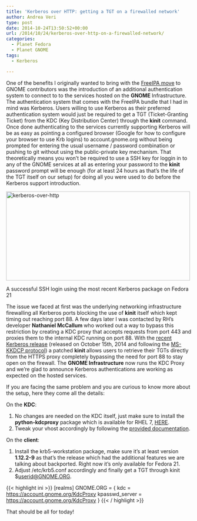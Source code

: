 ```yaml
---
title: 'Kerberos over HTTP: getting a TGT on a firewalled network'
author: Andrea Veri
type: post
date: 2014-10-24T13:50:52+00:00
url: /2014/10/24/kerberos-over-http-on-a-firewalled-network/
categories:
  - Planet Fedora
  - Planet GNOME
tags:
  - Kerberos

---
```

One of the benefits I originally wanted to bring with the <a href="https://www.dragonsreach.it/2014/10/07/the-gnome-infrastructure-is-now-powered-by-freeipa/" target="_blank">FreeIPA move</a> to GNOME contributors was the introduction of an additional authentication system to connect to to the services hosted on the **GNOME** Infrastructure. The authentication system that comes with the FreeIPA bundle that I had in mind was Kerberos. Users willing to use Kerberos as their preferred authentication system would just be required to get a TGT (Ticket-Granting Ticket) from the KDC (Key Distribution Center) through the **kinit** command. Once done authenticating to the services currently supporting Kerberos will be as easy as pointing a configured browser (Google for how to configure your browser to use Krb logins) to account.gnome.org without being prompted for entering the usual username / password combination or pushing to git without using the public-private key mechanism. That theoretically means you won&#8217;t be required to use a SSH key for loggin in to any of the GNOME services at all as entering your password to the **kinit** password prompt will be enough (for at least 24 hours as that&#8217;s the life of the TGT itself on our setup) for doing all you were used to do before the Kerberos support introduction.

<div id="attachment_1210" style="width: 510px" class="wp-caption aligncenter">
  <a href="https://www.dragonsreach.it/wp-content/uploads/2014/10/kerberos-over-http.png"><img class="wp-image-1210" src="https://www.dragonsreach.it/wp-content/uploads/2014/10/kerberos-over-http.png" alt="kerberos-over-http" width="500" height="242" /></a>
  
  <p class="wp-caption-text">
    A successful SSH login using the most recent Kerberos package on Fedora 21
  </p>
</div>

The issue we faced at first was the underlying networking infrastructure firewalling all Kerberos ports blocking the use of **kinit** itself which kept timing out reaching port 88. A few days later I was contacted by RH&#8217;s developer **<span class="gD">Nathaniel McCallum </span>**<span class="gD">who worked out a way to bypass this restriction by creating a KDC proxy that accepts requests from port 443 and proxies them to the internal KDC running on port 88. With the <a href="http://web.mit.edu/kerberos/krb5-1.13/" target="_blank">recent Kerberos release</a> (released on October 15th, 2014 and following the <a href="http://msdn.microsoft.com/en-us/library/hh553774.aspx" target="_blank">MS-KKDCP protocol</a>) a patched <strong>kinit </strong>allows users to retrieve their TGTs directly from the HTTPS proxy completely bypassing the need for port 88 to stay open on the firewall. </span>The **GNOME Infrastructure** now runs the KDC Proxy and we&#8217;re glad to announce Kerberos authentications are working as expected on the hosted services.

If you are facing the same problem and you are curious to know more about the setup, here they come all the details:

On the **KDC**:

  1. No changes are needed on the KDC itself, just make sure to install the **python-kdcproxy** package which is available for RHEL 7, <a href="http://koji.fedoraproject.org/koji/taskinfo?taskID=7937527" target="_blank">HERE</a>.
  2. Tweak your vhost accordingly by following the <a href="https://github.com/npmccallum/kdcproxy" target="_blank">provided documentation</a>.

On the **client**:

  1. Install the krb5-workstation package, make sure it&#8217;s at least version **1.12.2-9** as that&#8217;s the release which had the additional features we are talking about backported. Right now it&#8217;s only available for Fedora 21.
  2. Adjust /etc/krb5.conf accordingly and finally get a TGT through kinit $userid@GNOME.ORG.

{{< highlight ini >}}
[realms]
 GNOME.ORG = {
  kdc = https://account.gnome.org/KdcProxy
  kpasswd_server = https://account.gnome.org/KdcProxy
}
{{< / highlight >}}

That should be all for today!
